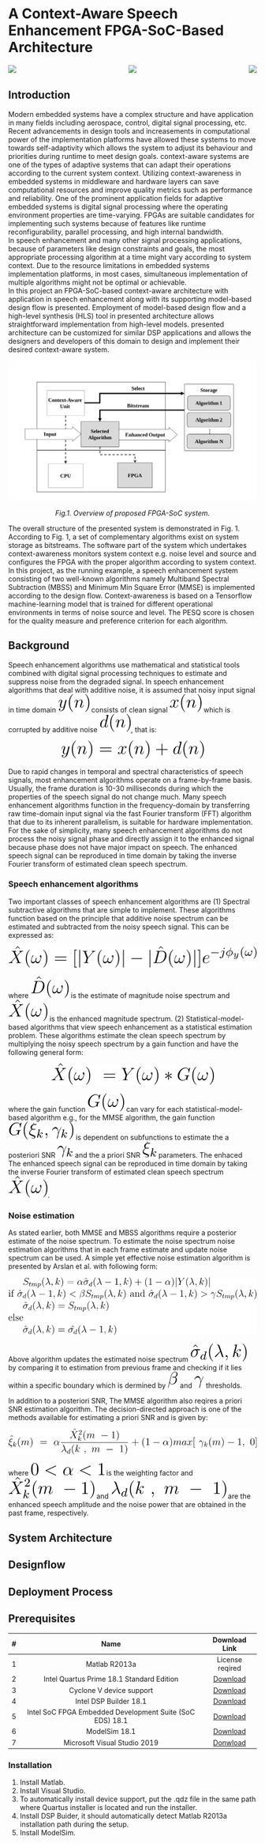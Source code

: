 # A Context-Aware Speech Enhancement FPGA-SoC-Based Architecture
<img align="left" src="https://img.shields.io/badge/Status-Active-47c949"> <img align="right" src="https://img.shields.io/github/last-commit/alirezazd-embedded/context-aware_speech-enhancement?logoColor=d0d615"> <p align="center"><img src="https://img.shields.io/badge/Target%20FPGA--SoC-Intel%20Cyclone%20V-blue"/></p>
## Introduction
Modern embedded systems have a complex structure and have application in many fields including aerospace, control, digital signal processing, etc. Recent advancements in design tools and increasements in computational power of the implementation platforms have allowed these systems to move towards self-adaptivity which allows the system to adjust its behaviour and priorities during runtime to meet design goals. context-aware systems are one of the types of adaptive systems that can adapt their operations according to the current system context. Utilizing context-awareness in embedded systems in middleware and hardware layers can save computational resources and improve quality metrics such as performance and reliability. One of the prominent application fields for adaptive embedded systems is digital signal processing where the operating environment properties are time-varying. FPGAs are suitable candidates for implementing such systems because of features like runtime reconfigurability, parallel processing, and high internal bandwidth.  
In speech enhancement and many other signal processing applications, because of parameters like design constraints and goals, the most appropriate processing algorithm at a time might vary according to system context. Due to the resource limitations in embedded systems implementation platforms, in most cases, simultaneous implementation of multiple algorithms might not be optimal or achievable.  
In this project an FPGA-SoC-based context-aware architecture with application in speech enhancement along with its supporting model-based design flow is presented. Employment of model-based design flow and a high-level synthesis (HLS) tool in presented architecture allows straightforward implementation from high-level models. presented architecture can be customized for similar DSP applications and allows the designers and developers of this domain to design and implement their desired context-aware system.  

![](./Documentation/Figs/Overview.svg)
<p align="center"> <i> Fig.1. Overview of proposed FPGA-SoC system. </i> </p>

The overall structure of the presented system is demonstrated in Fig. 1. According to Fig. 1, a set of complementary algorithms exist on system storage as bitstreams. The software part of the system which undertakes context-awareness monitors system context e.g. noise level and source and configures the FPGA with the proper algorithm according to system context.  
In this project, as the running example, a speech enhancement system consisting of two well-known algorithms namely Multiband Spectral Subtraction (MBSS) and Minimum Min Square Error (MMSE) is implemented according to the design flow. Context-awareness is based on a Tensorflow machine-learning model that is trained for different operational environments in terms of noise source and level. The PESQ score is chosen for the quality measure and preference criterion for each algorithm.
## Background
Speech enhancement algorithms use mathematical and statistical tools combined with digital signal processing techniques to estimate and suppress noise from the degraded signal. In speech enhancement algorithms that deal with additive noise, it is assumed that noisy input signal in time domain ![](./Documentation/Figs/y(n).svg) consists of clean signal ![](./Documentation/Figs/x(n).svg) which is corrupted by additive noise ![](./Documentation/Figs/d(n).svg), that is:  

<p align="center">
  <img src="./Documentation/Figs/additive-noise.svg" />
</p>

Due to rapid changes in temporal and spectral characteristics of speech signals, most enhancement algorithms operate on a frame-by-frame basis. Usually, the frame duration is 10-30 milliseconds during which the properties of the speech signal do not change much. Many speech enhancement algorithms function in the frequency-domain by transferring raw time-domain input signal via the fast Fourier transform (FFT) algorithm that due to its inherent parallelism, is suitable for hardware implementation. For the sake of simplicity, many speech enhancement algorithms do not process the noisy signal phase and directly assign it to the enhanced signal because phase does not have major impact on speech. The enhanced speech signal can be reproduced in time domain by taking the inverse Fourier transform of estimated clean speech spectrum.
### Speech enhancement algorithms
Two important classes of speech enhancement algorithms are (1) Spectral subtractive algorithms that are simple to implement. These algorithms function based on the principle that additive noise spectrum can be estimated and subtracted from the noisy speech signal. This can be expressed as:  

<p align="center">
  <img src="./Documentation/Figs/SS.svg" />
</p>  

where ![](./Documentation/Figs/D(w)_hat.svg) is the estimate of magnitude noise spectrum and ![](./Documentation/Figs/X(w)_hat.svg) is the enhanced magnitude spectrum. (2) Statistical-model-based algorithms that view speech enhancement as a statistical estimation problem. These algorithms estimate the clean speech spectrum by multiplying the noisy speech spectrum by a gain function and have the following general form:  

<p align="center">
  <img src="./Documentation/Figs/SMB.svg" />
</p>  

where the gain function ![](./Documentation/Figs/G(w).svg) can vary for each statistical-model-based algorithm e.g., for the MMSE algorithm, the gain function ![](./Documentation/Figs/G(MMSE).svg) is dependent on subfunctions to estimate the a posteriori SNR ![](./Documentation/Figs/gamma_k.svg) and the a priori SNR ![](./Documentation/Figs/xi_k.svg) parameters. The enhaced The enhanced speech signal can be reproduced in time domain by taking the inverse Fourier transform of estimated clean speech spectrum ![](./Documentation/Figs/X(w)_hat.svg).
### Noise estimation
As stated earlier, both MMSE and MBSS algorithms require a posterior estimate of the noise spectrum. To estimate the noise spectrum noise estimation algorithms that in each frame estimate and update noise spectrum can be used. A simple yet effective noise estimation algorithm is presented by Arslan et al. with following form:  

<p align="center">
  <img src="./Documentation/Figs/NE.svg" />
</p>  

Above algorithm updates the estimated noise spectrum ![](./Documentation/Figs/ENS.svg) by comparing it to estimation from previous frame and checking if it lies within a specific boundary which is dermined by ![](./Documentation/Figs/b.svg) and ![](./Documentation/Figs/g.svg) thresholds.

In addition to a posteriori SNR, The MMSE algorithm also reqires a priori SNR estimation algorithm. The decision-directed approach is one of the methods available for estimating a priori SNR and is given by:  

<p align="center">
  <img src="./Documentation/Figs/DD.svg" />
</p>  

where ![](./Documentation/Figs/a01.svg) is the weighting factor and ![](./Documentation/Figs/X(k)_hat.svg) and ![](./Documentation/Figs/lambda(k).svg) are the enhanced speech amplitude and the noise power that are obtained in the past frame, respectively.
## System Architecture
## Designflow
## Deployment Process
## Prerequisites
| # |                           Name                           |                                                           Download Link                                                          |
|:-:|:--------------------------------------------------------:|:--------------------------------------------------------------------------------------------------------------------------------:|
| 1 |                       Matlab R2013a                      | License reqired                                                                                                                  |
| 2 |         Intel Quartus Prime 18.1 Standard Edition        | [Download](https://download.altera.com/akdlm/software/acdsinst/18.1std/625/ib_installers/QuartusSetup-18.1.0.625-windows.exe)    |
| 3 |                 Cyclone V device support                 | [Download](https://download.altera.com/akdlm/software/acdsinst/18.1std/625/ib_installers/cyclonev-18.1.0.625.qdz)                |
| 4 |                  Intel DSP Builder 18.1                  | [Download](https://download.altera.com/akdlm/software/acdsinst/18.1std/625/ib_installers/DSPBuilderSetup-18.1.0.625-windows.exe) |
| 5 | Intel SoC FPGA Embedded Development Suite (SoC EDS) 18.1 | [Download](https://download.altera.com/akdlm/software/acdsinst/18.1std/625/ib_installers/SoCEDSSetup-18.1.0.625-windows.exe)     |
| 6 |                       ModelSim 18.1                      | [Download](https://download.altera.com/akdlm/software/acdsinst/18.1std/625/ib_installers/ModelSimSetup-18.1.0.625-windows.exe)   |
| 7 |               Microsoft Visual Studio 2019               | [Donwload](https://visualstudio.microsoft.com/downloads/)                                                                        |
### Installation
1. Install Matlab.
2. Install Visual Studio.
3. To automatically install device support, put the .qdz file in the same path where Quartus installer is located and run the installer.
4. Install DSP Buider, it should automatically detect Matlab R2013a installation path during the setup.
5. Install ModelSim.
